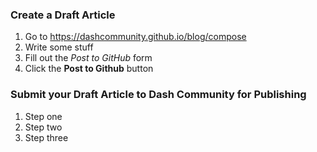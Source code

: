### Create a Draft Article

1. Go to https://dashcommunity.github.io/blog/compose
2. Write some stuff
3. Fill out the *Post to GitHub* form
4. Click the **Post to Github** button

### Submit your Draft Article to Dash Community for Publishing
1. Step one
2. Step two
3. Step three
